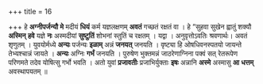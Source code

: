 +++
title = 16

+++
हे **अग्नीपर्जन्यौ** **मे** मदीयं **धियं** कर्म यज्ञलक्षणम् **अवतं** गच्छतं रक्षतं वा । हे ”सुहवा सुखेन ह्वातुं शक्यौ **अस्मिन्** **हवे** यज्ञे **नः** अस्मदीयां **सुष्टुतिं** शोभनां स्तुतिं च रक्षतम् । यद्वा । अनुवृत्तोऽवतिः श्रवणार्थः। अवतं शृणुतम् । युवयोर्मध्ये **अन्यः** पर्जन्यः **इळाम्** अन्नं **जनयत्** जनयति । वृष्ट्या हि ओषधिवनस्पतयो जायन्ते तेभ्यश्चान्नं जायते । **अन्यः** अग्निः **गर्भं** जनयति । पुरुषेण भुक्तमन्नं जाठरेणाग्निना पक्वं सत् रेतरूपेण परिणमते तदेव योषित्सु गर्भो भवति । अतो युवां **प्रजावतीः** प्रजाभिर्युक्ताः **इषः** अन्नानि **अस्मे** अस्मासु **आ** **धत्तम्** अवस्थापयतम् ॥